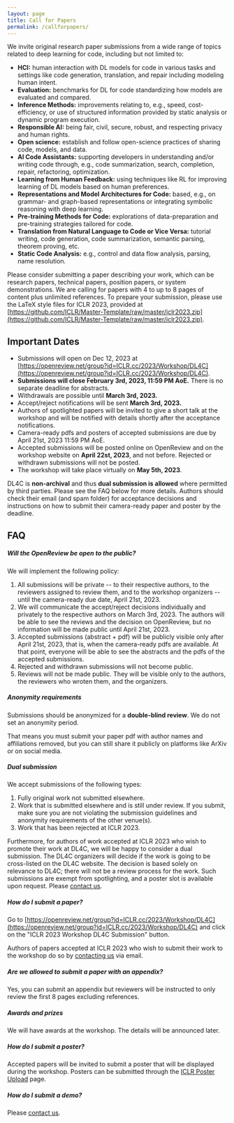 ```yaml
---
layout: page
title: Call for Papers
permalink: /callforpapers/
---
```


We invite original research paper submissions from a wide range of topics related to deep learning for code, including but not limited to:

* **HCI:** human interaction with DL models for code in various tasks and settings like code generation, translation, and repair including modeling human intent.
* **Evaluation:** benchmarks for DL for code standardizing how models are evaluated and compared.
* **Inference Methods:** improvements relating to, e.g., speed, cost-efficiency, or use of structured information provided by static analysis or dynamic program execution.
* **Responsible AI:** being fair, civil, secure, robust, and respecting privacy and human rights.
* **Open science:** establish and follow open-science practices of sharing code, models, and data.
* **AI Code Assistants:** supporting developers in understanding and/or writing code through, e.g., code summarization, search, completion, repair, refactoring, optimization.
* **Learning from Human Feedback:** using techniques like RL for improving learning of DL models based on human preferences.
* **Representations and Model Architectures for Code:** based, e.g., on grammar- and graph-based representations or integrating symbolic reasoning with deep learning.
* **Pre-training Methods for Code:** explorations of data-preparation and pre-training strategies tailored for code.
* **Translation from Natural Language to Code or Vice Versa:** tutorial writing, code generation, code summarization, semantic parsing, theorem proving, etc.
* **Static Code Analysis:** e.g., control and data flow analysis, parsing, name resolution.

Please consider submitting a paper describing your work, which can be research papers, technical papers, position papers, or system demonstrations. We are calling for papers with 4 to up to 8 pages of content plus unlimited references. To prepare your submission, please use the LaTeX style files for ICLR 2023, provided at [https://github.com/ICLR/Master-Template/raw/master/iclr2023.zip](https://github.com/ICLR/Master-Template/raw/master/iclr2023.zip).

## Important Dates

* Submissions will open on Dec 12, 2023 at [https://openreview.net/group?id=ICLR.cc/2023/Workshop/DL4C](https://openreview.net/group?id=ICLR.cc/2023/Workshop/DL4C).
* **Submissions will close February 3rd, 2023, 11:59 PM AoE.** There is no separate deadline for abstracts.
* Withdrawals are possible until **March 3rd, 2023.**
* Accept/reject notifications will be sent **March 3rd, 2023.**
* Authors of spotlighted papers will be invited to give a short talk at the workshop and will be notified with details shortly after the acceptance notifications.
* Camera-ready pdfs and posters of accepted submissions are due by April 21st, 2023 11:59 PM AoE.
* Accepted submissions will be posted online on OpenReview and on the workshop website on **April 22st, 2023**, and not before. Rejected or withdrawn submissions will not be posted.
* The workshop will take place virtually on **May 5th, 2023**.

DL4C is **non-archival** and thus **dual submission is allowed** where permitted by third parties. Please see the FAQ below for more details.
Authors should check their email (and spam folder) for acceptance decisions and instructions on how to submit their camera-ready paper and poster by the deadline.

## FAQ

##### **Will the OpenReview be open to the public?**

We will implement the following policy:

1. All submissions will be private -- to their respective authors, to the reviewers assigned to review them, and to the workshop organizers -- until the camera-ready due date, April 21st, 2023.
2. We will communicate the accept/reject decisions individually and privately to the respective authors on March 3rd, 2023. The authors will be able to see the reviews and the decision on OpenReview, but no information will be made public until April 21st, 2023.
3. Accepted submissions (abstract + pdf) will be publicly visible only after April 21st, 2023, that is, when the camera-ready pdfs are available. At that point, everyone will be able to see the abstracts and the pdfs of the accepted submissions.
4. Rejected and withdrawn submissions will not become public.
5. Reviews will not be made public. They will be visible only to the authors, the reviewers who wroten them, and the organizers.

##### **Anonymity requirements**

Submissions should be anonymized for a **double-blind review**. We do not set an anonymity period.

That means you must submit your paper pdf with author names and affiliations removed,
but you can still share it publicly on platforms like ArXiv or on social media.

##### **Dual submission**

We accept submissions of the following types:

1. Fully original work not submitted elsewhere.
2. Work that is submitted elsewhere and is still under review. If you submit, make sure you are not violating the submission guidelines and anonymity requirements of the other venue(s).
3. Work that has been rejected at ICLR 2023.

Furthermore, for authors of work accepted at ICLR 2023 who wish to promote their work at DL4C, we will be happy to consider a dual submission. The DL4C organizers will decide if the work is going to be cross-listed on the DL4C website. The decision is based solely on relevance to DL4C; there will not be a review process for the work. Such submissions are exempt from spotlighting, and a poster slot is available upon request. Please [contact us](/contactus).

##### **How do I submit a paper?**

Go to [https://openreview.net/group?id=ICLR.cc/2023/Workshop/DL4C](https://openreview.net/group?id=ICLR.cc/2023/Workshop/DL4C) and click on the "ICLR 2023 Workshop DL4C Submission" button.

Authors of papers accepted at ICLR 2023 who wish to submit their work to the workshop do so by [contacting us](/contactus) via email.

##### **Are we allowed to submit a paper with an appendix?** 

Yes, you can submit an appendix but reviewers will be instructed to only review the first 8 pages excluding references.

##### **Awards and prizes**

We will have awards at the workshop. The details will be announced later.

##### **How do I submit a poster?**

Accepted papers will be invited to submit a poster that will be displayed during the workshop. Posters can be submitted through the [ICLR Poster Upload](https://iclr.cc/PosterUpload) page.

##### **How do I submit a demo?**

Please [contact us](/contactus).
